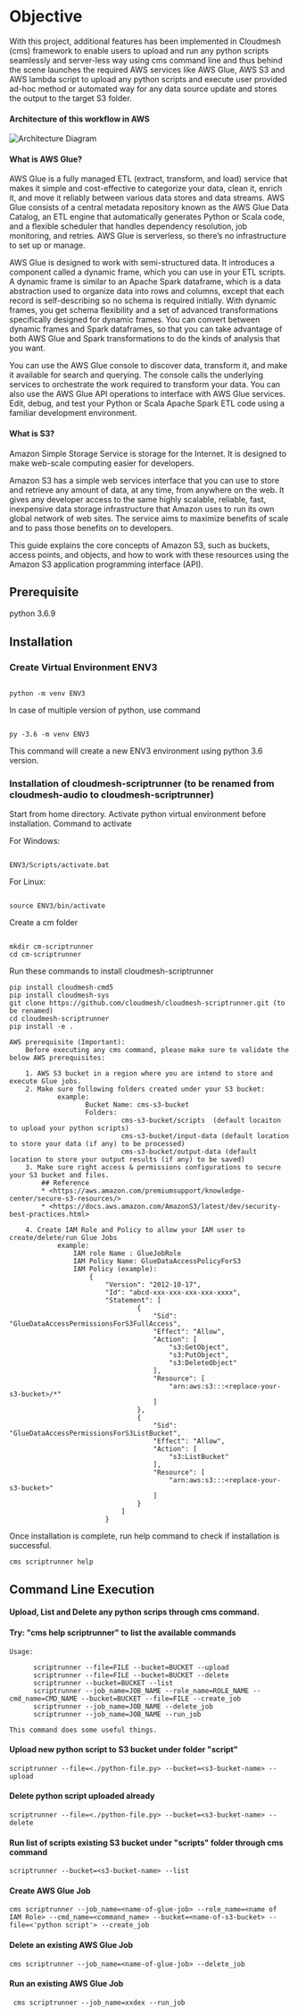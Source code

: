 # Objective

With this project, additional features has been implemented in Cloudmesh (cms) framework to enable users to upload and run any python scripts seamlessly and server-less way using cms command line and thus behind the scene launches the required AWS services like AWS Glue, AWS S3 and AWS lambda script to upload any python scripts and execute user provided ad-hoc method or automated way for any data source update and stores the output to the target S3 folder.

#### Architecture of this workflow in AWS

![Architecture Diagram](./images/cms-scriptrunner.png) 


#### What is AWS Glue?
AWS Glue is a fully managed ETL (extract, transform, and load) service that makes it simple and cost-effective to categorize your data, clean it, enrich it, and move it reliably between various data stores and data streams. AWS Glue consists of a central metadata repository known as the AWS Glue Data Catalog, an ETL engine that automatically generates Python or Scala code, and a flexible scheduler that handles dependency resolution, job monitoring, and retries. AWS Glue is serverless, so there’s no infrastructure to set up or manage.

AWS Glue is designed to work with semi-structured data. It introduces a component called a dynamic frame, which you can use in your ETL scripts. A dynamic frame is similar to an Apache Spark dataframe, which is a data abstraction used to organize data into rows and columns, except that each record is self-describing so no schema is required initially. With dynamic frames, you get schema flexibility and a set of advanced transformations specifically designed for dynamic frames. You can convert between dynamic frames and Spark dataframes, so that you can take advantage of both AWS Glue and Spark transformations to do the kinds of analysis that you want.

You can use the AWS Glue console to discover data, transform it, and make it available for search and querying. The console calls the underlying services to orchestrate the work required to transform your data. You can also use the AWS Glue API operations to interface with AWS Glue services. Edit, debug, and test your Python or Scala Apache Spark ETL code using a familiar development environment.

#### What is S3?
Amazon Simple Storage Service is storage for the Internet. It is designed to make web-scale computing easier for developers.

Amazon S3 has a simple web services interface that you can use to store and retrieve any amount of data, at any time, from anywhere on the web. It gives any developer access to the same highly scalable, reliable, fast, inexpensive data storage infrastructure that Amazon uses to run its own global network of web sites. The service aims to maximize benefits of scale and to pass those benefits on to developers.

This guide explains the core concepts of Amazon S3, such as buckets, access points, and objects, and how to work with these resources using the Amazon S3 application programming interface (API). 

## Prerequisite

python 3.6.9

## Installation

### Create Virtual Environment ENV3

```

python -m venv ENV3

```

In case of multiple version of python, use command 

```

py -3.6 -m venv ENV3

```

This command will create a new ENV3 environment using python 3.6 version.


### Installation of cloudmesh-scriptrunner (to be renamed from cloudmesh-audio to cloudmesh-scriptrunner)

Start from home directory. Activate python virtual environment before installation. 
Command to activate

For Windows:

```

ENV3/Scripts/activate.bat

```

For Linux:

```

source ENV3/bin/activate

```

Create a cm folder 

```

mkdir cm-scriptrunner
cd cm-scriptrunner

```

Run these commands to install cloudmesh-scriptrunner

```
pip install cloudmesh-cmd5
pip install cloudmesh-sys
git clone https://github.com/cloudmesh/cloudmesh-scriptrunner.git (to be renamed)
cd cloudmesh-scriptrunner
pip install -e .

```

```
AWS prerequisite (Important):
    Before executing any cms command, please make sure to validate the below AWS prerequisites:

    1. AWS S3 bucket in a region where you are intend to store and execute Glue jobs.
    2. Make sure following folders created under your S3 bucket:
            example:
                   Bucket Name: cms-s3-bucket
                   Folders: 
                            cms-s3-bucket/scripts  (default locaiton to upload your python scripts)
                            cms-s3-bucket/input-data (default location to store your data (if any) to be processed)
                            cms-s3-bucket/output-data (default location to store your output results (if any) to be saved)
    3. Make sure right access & permissions configurations to secure your S3 bucket and files.
        ## Reference
        * <https://aws.amazon.com/premiumsupport/knowledge-center/secure-s3-resources/>
        * <https://docs.aws.amazon.com/AmazonS3/latest/dev/security-best-practices.html>    
    
    4. Create IAM Role and Policy to allow your IAM user to create/delete/run Glue Jobs
            example:
                IAM role Name : GlueJobRole
                IAM Policy Name: GlueDataAccessPolicyForS3
                IAM Policy (example):
                    {
                        "Version": "2012-10-17",
                        "Id": "abcd-xxx-xxx-xxx-xxx-xxxx",
                        "Statement": [
                                {
                                    "Sid": "GlueDataAccessPermissionsForS3FullAccess",
                                    "Effect": "Allow",
                                    "Action": [
                                        "s3:GetObject",
                                        "s3:PutObject",
                                        "s3:DeleteObject"
                                    ],
                                    "Resource": [
                                        "arn:aws:s3:::<replace-your-s3-bucket>/*"
                                    ]
                                },
                                {
                                    "Sid": "GlueDataAccessPermissionsForS3ListBucket",
                                    "Effect": "Allow",
                                    "Action": [
                                        "s3:ListBucket"
                                    ],
                                    "Resource": [
                                        "arn:aws:s3:::<replace-your-s3-bucket>"
                                    ]
                                }
                            ]
                        }
```

Once installation is complete, run help command to check if installation is successful.

```
cms scriptrunner help

```

## Command Line Execution

#### Upload, List and Delete any python scrips through cms command.

#### Try: "cms help scriptrunner" to list the available commands
```
Usage:

      scriptrunner --file=FILE --bucket=BUCKET --upload
      scriptrunner --file=FILE --bucket=BUCKET --delete
      scriptrunner --bucket=BUCKET --list
      scriptrunner --job_name=JOB_NAME --role_name=ROLE_NAME --cmd_name=CMD_NAME --bucket=BUCKET --file=FILE --create_job
      scriptrunner --job_name=JOB_NAME --delete_job
      scriptrunner --job_name=JOB_NAME --run_job

This command does some useful things.
```


#### Upload new python script to S3 bucket under folder "script"
```
scriptrunner --file=<./python-file.py> --bucket=<s3-bucket-name> --upload
```

#### Delete python script uploaded already
```
scriptrunner --file=<./python-file.py> --bucket=<s3-bucket-name> --delete

```

#### Run list of scripts existing S3 bucket under "scripts" folder through cms command

```
scriptrunner --bucket=<s3-bucket-name> --list
```

#### Create AWS Glue Job

```
cms scriptrunner --job_name=<name-of-glue-job> --role_name=<name of IAM Role> --cmd_name=<command_name> --bucket=<name-of-s3-bucket> --file=<'python script'> --create_job
```

#### Delete an existing AWS Glue Job

```
cms scriptrunner --job_name=<name-of-glue-job> --delete_job
```

#### Run an existing AWS Glue Job

```
 cms scriptrunner --job_name=xxdex --run_job
```

